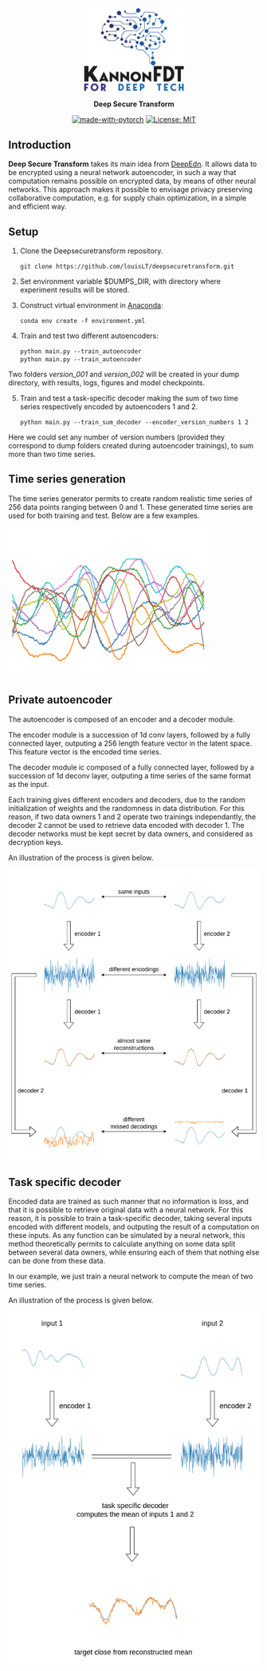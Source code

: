&nbsp;
&nbsp;

<div align="center">
  <img src="assets/kfdt.png" width="200"/>
</div>

<div align="center">

**Deep Secure Transform**

</div>

<div align="center">

[![made-with-pytorch](https://img.shields.io/badge/Made%20with-PyTorch-brightgreen)](https://pytorch.org/)
[![License: MIT](https://img.shields.io/badge/License-MIT-yellow.svg)](https://opensource.org/licenses/MIT)

</div>

## Introduction
**Deep Secure Transform** takes its main idea from [DeepEdn](https://arxiv.org/abs/2004.05523). It allows data to be encrypted using a neural network autoencoder, in such a way that computation remains possible on encrypted data, by means of other neural networks. This approach makes it possible to envisage privacy preserving collaborative computation, e.g. for supply chain optimization, in a simple and efficient way.

## Setup
1. Clone the Deepsecuretransform repository.

    ```console
    git clone https://github.com/louisLT/deepsecuretransform.git
    ```

2. Set environment variable $DUMPS_DIR, with directory where experiment results will be stored.

3. Construct virtual environment in [Anaconda](https://www.anaconda.com/):

    ```console
    conda env create -f environment.yml
    ```

4. Train and test two different autoencoders:

    ```console
    python main.py --train_autoencoder
    python main.py --train_autoencoder
    ```
Two folders *version_001* and *version_002* will be created in your dump directory, with results, logs, figures and model checkpoints.

5. Train and test a task-specific decoder making the sum of two time series respectively encoded by autoencoders 1 and 2.

    ```console
    python main.py --train_sum_decoder --encoder_version_numbers 1 2
    ```
Here we could set any number of version numbers (provided they correspond to dump folders created during autoencoder trainings), to sum more than two time series.

## Time series generation

The time series generator permits to create random realistic time series of 256 data points ranging between 0 and 1. These generated time series are used for both training and test. Below are a few examples.

<img src="assets/random_time_series.png" width="400"/>


## Private autoencoder

The autoencoder is composed of an encoder and a decoder module.

The encoder module is a succession of 1d conv layers, followed by a fully connected layer, outputing a 256 length feature vector in the latent space. This feature vector is the encoded time series.

The decoder module ic composed of a fully connected layer, followed by a succession of 1d deconv layer, outputing a time series of the same format as the input.

Each training gives different encoders and decoders, due to the random initialization of weights and the randomness in data distribution. For this reason, if two data owners 1 and 2 operate two trainings independantly, the decoder 2 cannot be used to retrieve data encoded with decoder 1. The decoder networks must be kept secret by data owners, and considered as decryption keys.

An illustration of the process is given below.

<img src="assets/dst_1.png" width="800"/>

## Task specific decoder

Encoded data are trained as such manner that no information is loss, and that it is possible to retrieve original data with a neural network. For this reason, it is possible to train a task-specific decoder, taking several inputs encoded with different models, and outputing the result of a computation on these inputs. As any function can be simulated by a neural network, this method theoretically permits to calculate anything on some data split between several data owners, while ensuring each of them that nothing else can be done from these data.

In our example, we just train a neural network to compute the mean of two time series.

An illustration of the process is given below.

<img src="assets/dst_2.png" width="800"/>


